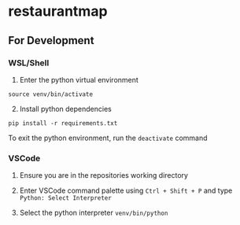 # restaurantmap

## For Development

### WSL/Shell

1. Enter the python virtual environment

```shell
source venv/bin/activate
```

2. Install python dependencies

```shell
pip install -r requirements.txt
```

To exit the python environment, run the `deactivate` command

### VSCode

1. Ensure you are in the repositories working directory

2. Enter VSCode command palette using `Ctrl + Shift + P` and type `Python: Select Interpreter`

3. Select the python interpreter `venv/bin/python`

